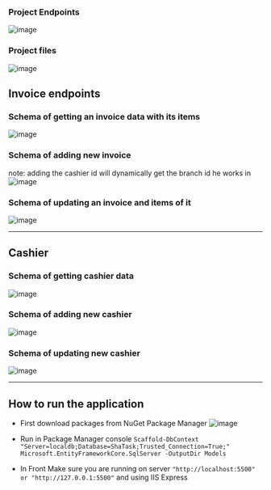 ### Project Endpoints
![image](https://github.com/user-attachments/assets/b0c49f1d-33b2-4af0-be2c-e8135c3dba08)

### Project files
![image](https://github.com/user-attachments/assets/98b8aee3-d220-4630-b844-65d6710d428d)

## Invoice endpoints
### Schema of getting an invoice data with its items
![image](https://github.com/user-attachments/assets/36d1aeaa-7343-4b98-b33c-26dd51f2487d)

### Schema of adding new invoice
note: adding the cashier id will dynamically get the branch id he works in
![image](https://github.com/user-attachments/assets/933b0f0d-e8e0-48ff-951f-4e3a13f6d26d)

### Schema of updating an invoice and items of it
![image](https://github.com/user-attachments/assets/bb1357d0-b71b-47e6-9fed-556a2f9bec21)

-----
## Cashier
### Schema of getting cashier data
![image](https://github.com/user-attachments/assets/11009e63-7ede-4f94-a5f2-b6be5449d585)

### Schema of adding new cashier
![image](https://github.com/user-attachments/assets/8cb0d9fb-c85c-4470-b331-fe5767a8ddd2)

### Schema of updating new cashier
![image](https://github.com/user-attachments/assets/054b9883-34c0-4e8b-9d47-0565e68216d4)


-----

## How to run the application
- First download packages from NuGet Package Manager
  ![image](https://github.com/user-attachments/assets/e192e2a1-c17c-48d3-afb1-7c5a90509efa)

- Run in Package Manager console
  `Scaffold-DbContext "Server=localdb;Database=ShaTask;Trusted_Connection=True;" Microsoft.EntityFrameworkCore.SqlServer -OutputDir Models`

- In Front Make sure you are running on server `"http://localhost:5500" or "http://127.0.0.1:5500"` and using IIS Express

  











